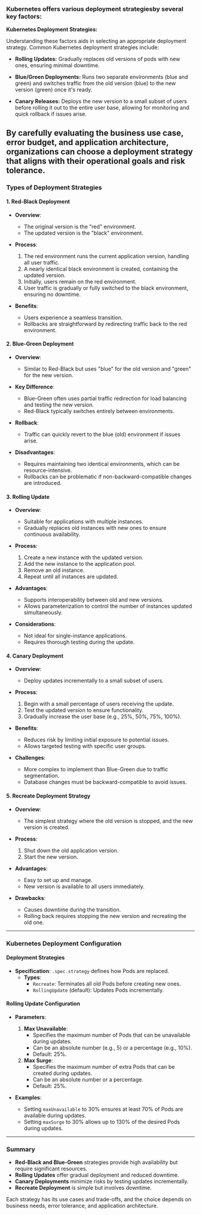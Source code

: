 ### Kubernetes offers various deployment strategiesby several key factors:

**Kubernetes Deployment Strategies:**

Understanding these factors aids in selecting an appropriate deployment strategy. Common Kubernetes deployment strategies include:

- **Rolling Updates:** Gradually replaces old versions of pods with new ones, ensuring minimal downtime. 

- **Blue/Green Deployments:** Runs two separate environments (blue and green) and switches traffic from the old version (blue) to the new version (green) once it's ready. 

- **Canary Releases:** Deploys the new version to a small subset of users before rolling it out to the entire user base, allowing for monitoring and quick rollback if issues arise. 

By carefully evaluating the business use case, error budget, and application architecture, organizations can choose a deployment strategy that aligns with their operational goals and risk tolerance. 
---

### Types of Deployment Strategies

#### 1. Red-Black Deployment
- **Overview**:
  - The original version is the "red" environment.
  - The updated version is the "black" environment.

- **Process**:
  1. The red environment runs the current application version, handling all user traffic.
  2. A nearly identical black environment is created, containing the updated version.
  3. Initially, users remain on the red environment.
  4. User traffic is gradually or fully switched to the black environment, ensuring no downtime.

- **Benefits**:
  - Users experience a seamless transition.
  - Rollbacks are straightforward by redirecting traffic back to the red environment.

#### 2. Blue-Green Deployment
- **Overview**:
  - Similar to Red-Black but uses "blue" for the old version and "green" for the new version.

- **Key Difference**:
  - Blue-Green often uses partial traffic redirection for load balancing and testing the new version.
  - Red-Black typically switches entirely between environments.

- **Rollback**:
  - Traffic can quickly revert to the blue (old) environment if issues arise.

- **Disadvantages**:
  - Requires maintaining two identical environments, which can be resource-intensive.
  - Rollbacks can be problematic if non-backward-compatible changes are introduced.

#### 3. Rolling Update
- **Overview**:
  - Suitable for applications with multiple instances.
  - Gradually replaces old instances with new ones to ensure continuous availability.

- **Process**:
  1. Create a new instance with the updated version.
  2. Add the new instance to the application pool.
  3. Remove an old instance.
  4. Repeat until all instances are updated.

- **Advantages**:
  - Supports interoperability between old and new versions.
  - Allows parameterization to control the number of instances updated simultaneously.

- **Considerations**:
  - Not ideal for single-instance applications.
  - Requires thorough testing during the update.

#### 4. Canary Deployment
- **Overview**:
  - Deploy updates incrementally to a small subset of users.

- **Process**:
  1. Begin with a small percentage of users receiving the update.
  2. Test the updated version to ensure functionality.
  3. Gradually increase the user base (e.g., 25%, 50%, 75%, 100%).

- **Benefits**:
  - Reduces risk by limiting initial exposure to potential issues.
  - Allows targeted testing with specific user groups.

- **Challenges**:
  - More complex to implement than Blue-Green due to traffic segmentation.
  - Database changes must be backward-compatible to avoid issues.

#### 5. Recreate Deployment Strategy
- **Overview**:
  - The simplest strategy where the old version is stopped, and the new version is created.

- **Process**:
  1. Shut down the old application version.
  2. Start the new version.

- **Advantages**:
  - Easy to set up and manage.
  - New version is available to all users immediately.

- **Drawbacks**:
  - Causes downtime during the transition.
  - Rolling back requires stopping the new version and recreating the old one.

---

### Kubernetes Deployment Configuration

#### Deployment Strategies
- **Specification**: `.spec.strategy` defines how Pods are replaced.
  - **Types**:
    - `Recreate`: Terminates all old Pods before creating new ones.
    - `RollingUpdate` (default): Updates Pods incrementally.

#### Rolling Update Configuration
- **Parameters**:
  1. **Max Unavailable**:
     - Specifies the maximum number of Pods that can be unavailable during updates.
     - Can be an absolute number (e.g., 5) or a percentage (e.g., 10%).
     - Default: 25%.
  2. **Max Surge**:
     - Specifies the maximum number of extra Pods that can be created during updates.
     - Can be an absolute number or a percentage.
     - Default: 25%.

- **Examples**:
  - Setting `maxUnavailable` to 30% ensures at least 70% of Pods are available during updates.
  - Setting `maxSurge` to 30% allows up to 130% of the desired Pods during updates.

---

### Summary
- **Red-Black and Blue-Green** strategies provide high availability but require significant resources.
- **Rolling Updates** offer gradual deployment and reduced downtime.
- **Canary Deployments** minimize risks by testing updates incrementally.
- **Recreate Deployment** is simple but involves downtime.

Each strategy has its use cases and trade-offs, and the choice depends on business needs, error tolerance, and application architecture.

